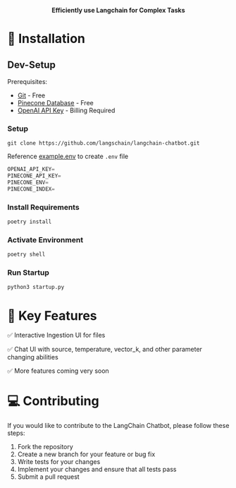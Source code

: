 <p align="center">
<b>Efficiently use Langchain for Complex Tasks</b>
</p>


# 🚀 Installation

## Dev-Setup
Prerequisites:
- [Git](https://git-scm.com/downloads) - Free
- [Pinecone Database](https://youtu.be/tp0bQNDtLPc?t=48) - Free
- [OpenAI API Key](https://platform.openai.com/account/api-keys) - Billing Required

### Setup
```
git clone https://github.com/langschain/langchain-chatbot.git
```

Reference [example.env](https://github.com/langschain/langchain-chatbot/blob/main/example.env) to create `.env` file
```python
OPENAI_API_KEY=
PINECONE_API_KEY=
PINECONE_ENV=
PINECONE_INDEX=
```

### Install Requirements

```python
poetry install
```

### Activate Environment
```python
poetry shell
```

### Run Startup
```python
python3 startup.py
```


# 🔧 Key Features

✅ Interactive Ingestion UI for files 

✅ Chat UI with source, temperature, vector_k, and other parameter changing abilities

✅ More features coming very soon


# 💻 Contributing

If you would like to contribute to the LangChain Chatbot, please follow these steps:

1. Fork the repository
2. Create a new branch for your feature or bug fix
3. Write tests for your changes
4. Implement your changes and ensure that all tests pass
5. Submit a pull request

